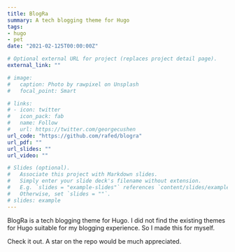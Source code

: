 ```yaml
---
title: BlogRa
summary: A tech blogging theme for Hugo
tags:
- hugo
- pet
date: "2021-02-125T00:00:00Z"

# Optional external URL for project (replaces project detail page).
external_link: ""

# image:
#   caption: Photo by rawpixel on Unsplash
#   focal_point: Smart

# links:
# - icon: twitter
#   icon_pack: fab
#   name: Follow
#   url: https://twitter.com/georgecushen
url_code: "https://github.com/rafed/blogra"
url_pdf: ""
url_slides: ""
url_video: ""

# Slides (optional).
#   Associate this project with Markdown slides.
#   Simply enter your slide deck's filename without extension.
#   E.g. `slides = "example-slides"` references `content/slides/example-slides.md`.
#   Otherwise, set `slides = ""`.
# slides: example
---
```


BlogRa is a tech blogging theme for Hugo. I did not find the existing themes for Hugo suitable for my blogging experience. So I made this for myself. 

Check it out. A star on the repo would be much appreciated.
